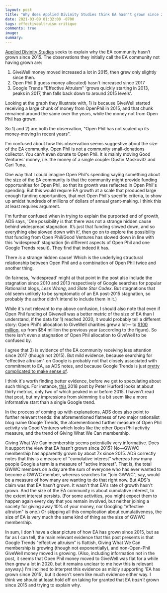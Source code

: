 ```yaml
---
layout: post
title: "Why does Applied Divinity Studies think EA hasn't grown since 2015?"
date: 2021-03-09 01:32:00 -0700
tags: effectivealtruism critique
comments: true
image:
summary:
---
```

[Applied Divinity Studies](https://applieddivinitystudies.com/ea-growth/) seeks to explain why the EA community hasn't grown since 2015. The observations they initially call the EA community not having grown are:
1. GiveWell money moved increased a lot in 2015, then grew only slightly since then.
2. Open Phil (I guess money allocated) hasn't increased since 2017
3. Google Trends "Effective Altruism" 'grows quickly starting in 2013, peaks in 2017, then falls back down to around 2015 levels'.

Looking at the graph they illustrate with, 1) is because GiveWell started receiving a large chunk of money from OpenPhil in 2015, and that chunk remained around the same over the years, while the money not from Open Phil has grown.

So 1) and 2) are both the observation, "Open Phil has not scaled up its money-moving in recent years".

I'm confused about how this observation seems suggestive about the size of the EA community. Open Phil is not a community small-donations collector. You can't even donate to Open Phil. It is mainly moving Good Ventures' money, i.e. the money of a single couple: Dustin Moskovitz and Cari Tuna.<!--ex-->

One way that I could imagine Open Phil's spending saying something about the size of the EA community is that the community might provide funding opportunities for Open Phil, so that its growth was reflected in Open Phil's spending. But this would require EA growth at a scale that produced large enough funding opportunities, that met Open Phil's specific criteria, to show up amidst hundreds of millions of dollars of annual grant-making. I think this at least requires argument.

I'm further confused when in trying to explain the purported end of growth, ADS says, 'One possibility is that there was not a strange hidden cause behind widespread stagnation. It’s just that funding slowed down, and so everything else slowed down with it', then go on to explore the possibility that funding from Open Phil/Good Ventures has slowed down in line with this 'widespread' stagnation (in different aspects of Open Phil and one Google Trends result). They find that indeed it has.

There *is* a strange hidden cause! Which is the underlying structural relationship between Open Phil and a combination of Open Phil twice and another thing.

(In fairness, 'widespread' might at that point in the post also include the stagnation since 2010 and 2013 respectively of Google searches for popular Rationalist blogs, *Less Wrong*, and *Slate Star Codex*. But stagnations that old seem unlikely to be symptomatic of an EA post-2015 stagnation, so probably the author didn't intend to include them in it.)

While it's not relevant to my above confusion, I should also note that even if Open Phil funding of Givewell was a better metric of the size of EA than I understand, if the data for 1) reached 2020, it would probably tell a different story: Open Phil's allocation to GiveWell charities grew a lot&mdash; to [$100 million](https://www.openphilanthropy.org/blog/2020-allocation-givewell-top-charities), up from $54 million the previous year (according to the figure). So there isn't even a stagnation of Open Phil allocation to GiveWell to be confused by.

I agree that 3) is evidence of the EA community receiving less attention since 2017 (though not 2015). But mild evidence, because searching for "effective altruism" on Google is probably not that closely associated with commitment to EA, as ADS notes, and because Google Trends is just [pretty complicated to make sense of](https://slatestarcodex.com/2018/11/01/working-with-google-trends/).

I think it's worth finding better evidence, before we get to speculating about such things. For instance, [this](https://forum.effectivealtruism.org/posts/MBJvDDw2sFGkFCA29/is-ea-growing-ea-growth-metrics-for-2018) 2018 post by Peter Hurford looks at about thirty metrics, only two of which peaked in or before 2015. I haven't read that post, but my impressions from skimming it a bit seem like a more informative start than a single Google trend.

In the process of coming up with explanations, ADS does also point to further relevant trends: the aforementioned flatness of two major rationalist blog name Google Trends, the aforementioned further measure of Open Phil activity via Good Ventures which looks like the other Open Phil activity measure, and the trend of Giving What We Can membership.

Giving What We Can membership seems potentially very informative. Does it support the view that EA hasn't grown since 2015? No&mdash;GWWC membership has apparently grown by about 7x since 2015. ADS correctly notes that this is a measure of "cumulative interest" whereas how many people Google a term is a measure of "active interest". That is, the total GWWC members on a day are the sum of everyone who has ever wanted to become a GWWC member, whereas searches for "join GWWC", say, would be a measure of how many are wanting to do that right now. But ADS's claim was that EA hasn't grown. It wasn't that EA's rate of growth hasn't grown. And the size of the EA community is about cumulative interest, to the extent interest persists. (For some activities, you might expect them to happen again every day that you remain involved, but neither joining a society for giving away 10% of your money, nor Googling "effective altruism" is one.) Or skipping all this complication about cumulativeness, the size of EA is very much the same kind of thing as the size of GWWC membership.

In sum, I don't have a clear picture of how EA has grown since 2015, but as far as I can tell, the main relevant evidence that this post presents is that Google Trends "effective altruism" is flattish, Giving What We Can membership is growing (though not exponentially), and non-Open-Phil GiveWell money moved is growing. (Also, including information not in the post, it seems that Open Phil money moved to GiveWell was flat for a while then grew a lot in 2020, but it remains unclear to me how this is relevant anyway.) I'm inclined to interpret this evidence as mildly supporting 'EA has grown since 2015', but it doesn't seem like much evidence either way. I think we should at least hold off on taking for granted that EA *hasn't* grown since 2015 and trying to explain why.
